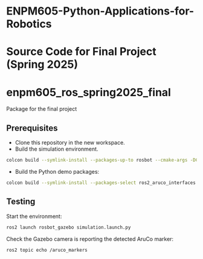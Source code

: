 # ENPM605-Python-Applications-for-Robotics

# Source Code for Final Project (Spring 2025)

# enpm605_ros_spring2025_final
Package for the final project

## Prerequisites

- Clone this repository in the new workspace.
- Build the simulation environment.

```bash
colcon build --symlink-install --packages-up-to rosbot --cmake-args -DCMAKE_BUILD_TYPE=Release
```
- Build the Python demo packages:
```bash
colcon build --symlink-install --packages-select ros2_aruco_interfaces ros2_aruco
```

## Testing

Start the environment:

```bash
ros2 launch rosbot_gazebo simulation.launch.py
```

Check the Gazebo camera is reporting the detected AruCo marker:


```bash
ros2 topic echo /aruco_markers
```
